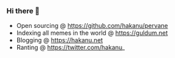 ### Hi there 👋

- Open sourcing @ https://github.com/hakanu/pervane
- Indexing all memes in the world @ https://guldum.net
- Blogging @ https://hakanu.net
- Ranting @ https://twitter.com/hakanu_

<!--
**hakanu/hakanu** is a ✨ _special_ ✨ repository because its `README.md` (this file) appears on your GitHub profile.

Here are some ideas to get you started:

- 🔭 I’m currently working on ...
- 🌱 I’m currently learning ...
- 👯 I’m looking to collaborate on ...
- 🤔 I’m looking for help with ...
- 💬 Ask me about ...
- 📫 How to reach me: ...
- 😄 Pronouns: ...
- ⚡ Fun fact: ...
-->
